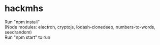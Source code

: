 # hackmhs

Run "npm install" <br />
(Node modules: electron, cryptojs, lodash-clonedeep, numbers-to-words, seedrandom) <br />
Run "npm start" to run
